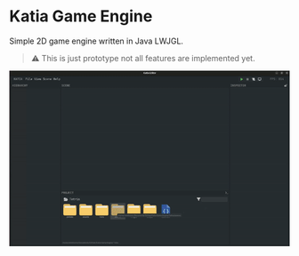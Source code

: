 # Katia Game Engine

Simple 2D game engine written in Java LWJGL.

> :warning: This is just prototype not all features are implemented yet.

![preview.gif](preview.gif)
